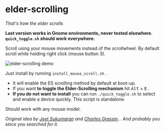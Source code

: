 # elder-scrolling
*That's how the elder scrolls*

**Last version works in Gnome environments, never tested elsewhere. `quick_toggle.sh` should work everywhere.**

Scroll using your mouse movements instead of the scrollwheel. By default scroll while holding right click (mouse button 3).

![elder-scrolling demo](https://i.imgur.com/ngIbExy.gif)

Just install by running `install_mouse_scroll.sh` .

* It will enable the ES scrolling method by default at boot-up.
* If you want **to toggle the Elder-Scrolling mechanism** hit <kbd>Alt</kbd> + <kbd>E</kbd> .
* **If you do not want to install** you can run `./quick_toggle.sh` to select and enable a device quickly. This script is standalone.

Should work with any mouse model.

*Original idea by [Jeet Sukumaran](https://jeetblogs.org/) and [Charles Grassin](http://charleslabs.fr/en/index)... And probably you since you searched for it.*
